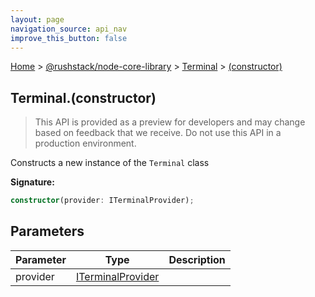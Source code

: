 ```yaml
---
layout: page
navigation_source: api_nav
improve_this_button: false
---
```



[Home](./index.md) &gt; [@rushstack/node-core-library](./node-core-library.md) &gt; [Terminal](./node-core-library.terminal.md) &gt; [(constructor)](./node-core-library.terminal._constructor_.md)

## Terminal.(constructor)

> This API is provided as a preview for developers and may change based on feedback that we receive. Do not use this API in a production environment.
>

Constructs a new instance of the `Terminal` class

<b>Signature:</b>

```typescript
constructor(provider: ITerminalProvider);
```

## Parameters

|  Parameter | Type | Description |
|  --- | --- | --- |
|  provider | [ITerminalProvider](./node-core-library.iterminalprovider.md) |  |
